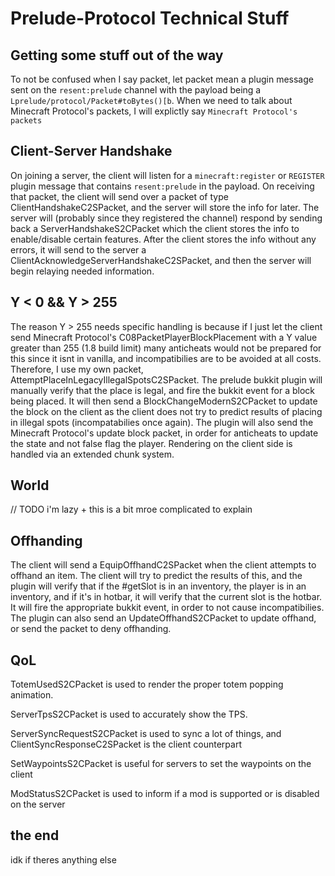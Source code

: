 # Prelude-Protocol Technical Stuff

## Getting some stuff out of the way
To not be confused when I say packet, let packet mean a plugin message sent on the `resent:prelude` channel with the payload being a `Lprelude/protocol/Packet#toBytes()[b`.
When we need to talk about Minecraft Protocol's packets, I will explictly say `Minecraft Protocol's packets`

## Client-Server Handshake
On joining a server, the client will listen for a `minecraft:register` or `REGISTER` plugin message that contains `resent:prelude` in the payload.
On receiving that packet, the client will send over a packet of type ClientHandshakeC2SPacket, and the server will store the info for later. 
The server will (probably since they registered the channel) respond by sending back a ServerHandshakeS2CPacket which the client stores the info to enable/disable certain features.
After the client stores the info without any errors, it will send to the server a ClientAcknowledgeServerHandshakeC2SPacket, and then the server will begin relaying needed information.

## Y < 0 && Y > 255
The reason Y > 255 needs specific handling is because if I just let the client send Minecraft Protocol's C08PacketPlayerBlockPlacement with a Y value greater than 255 (1.8 build limit)
many anticheats would not be prepared for this since it isnt in vanilla, and incompatibilies are to be avoided at all costs. Therefore, I use my own packet, AttemptPlaceInLegacyIllegalSpotsC2SPacket.
The prelude bukkit plugin will manually verify that the place is legal, and fire the bukkit event for a block being placed. It will then send a BlockChangeModernS2CPacket to update the block on the client
as the client does not try to predict results of placing in illegal spots (incompatabilies once again). The plugin will also send the Minecraft Protocol's update block packet, in order for anticheats 
to update the state and not false flag the player. Rendering on the client side is handled via an extended chunk system.

## World
// TODO i'm lazy + this is a bit mroe complicated to explain

## Offhanding
The client will send a EquipOffhandC2SPacket when the client attempts to offhand an item. The client will try to predict the results of this, and the plugin will verify that if the #getSlot is in an inventory, the player is in an inventory, and if it's in hotbar, it will verify that the current slot is the hotbar. It will fire the appropriate bukkit event, in order to not cause incompatibilies.
The plugin can also send an UpdateOffhandS2CPacket to update offhand, or send the packet to deny offhanding.

## QoL
TotemUsedS2CPacket is used to render the proper totem popping animation.

ServerTpsS2CPacket is used to accurately show the TPS.

ServerSyncRequestS2CPacket is used to sync a lot of things, and ClientSyncResponseC2SPacket is the client counterpart

SetWaypointsS2CPacket is useful for servers to set the waypoints on the client

ModStatusS2CPacket is used to inform if a mod is supported or is disabled on the server

## the end
idk if theres anything else
